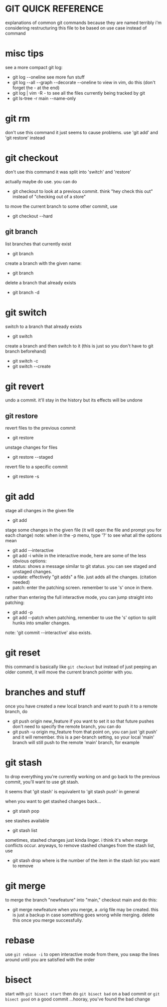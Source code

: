 # GIT QUICK REFERENCE

explanations of common git commands because they are named terribly
i'm considering restructuring this file to be based on use case instead of command

# misc tips
see a more compact git log:
* git log --oneline
see more fun stuff
* git log --all --graph --decorate --oneline
to view in vim, do this (don't forget the - at the end)
* git log | vim -R -
to see all the files currently being tracked by git
* git ls-tree -r main --name-only

# git rm
don't use this command
it just seems to cause problems.
use 'git add' and 'git restore' instead

# git checkout
don't use this command
it was split into 'switch' and 'restore'

actually maybe do use. you can do
* git checkout <commit hash>
to look at a previous commit.
think "hey check this out" instead of "checking out of a store"

to move the current branch to some other commit, use
* git checkout --hard <commit hash>

## git branch
list branches that currently exist
* git branch

create a branch with the given name:
* git branch <name>

delete a branch that already exists
* git branch -d <name>

# git switch
switch to a branch that already exists
* git switch <name>

create a branch and then switch to it (this is just so you don't have to git branch beforehand)
* git switch -c <name>
* git switch --create <name>

# git revert
undo a commit. it'll stay in the history but its effects will be undone

## git restore
revert files to the previous commit
* git restore <file1> <file2> <file3>

unstage changes for files
* git restore --staged <file1> <file2> <file3>

revert file to a specific commit
* git restore <file> -s <commit hash>

# git add
stage all changes in the given file
* git add <file>

stage some changes in the given file (it will open the file and prompt you for each change)
note: when in the -p menu, type '?' to see what all the options mean
* git add --interactive <file>
* git add -i <file>
while in the interactive mode, here are some of the less obvious options:
* status: shows a message similar to git status. you can see staged and unstaged changes.
* update: effectively "git adds" a file. just adds all the changes. (citation needed)
* patch: enter the patching screen. remember to use 's' once in there.

rather than entering the full interactive mode, you can jump straight into patching:
* git add -p <file>
* git add --patch <file>
when patching, remember to use the 's' option to split hunks into smaller changes.

note: 'git commit --interactive' also exists.

# git reset
this command is basically like `git checkout` but instead of just peeping an
older commit, it will move the current branch pointer with you.

# branches and stuff
once you have created a new local branch and want to push it to a remote branch,
do
* git push origin new_feature
if you want to set it so that future pushes don't need to specify the remote
branch, you can do
* git push -u origin my_feature
from that point on, you can just 'git push' and it will remember.
this is a per-branch setting, so your local 'main' branch will still push to the
remote 'main' branch, for example

# git stash
to drop everything you're currently working on and go back to the previous commit,
you'll want to use git stash.

it seems that 'git stash' is equivalent to 'git stash push' in general

when you want to get stashed changes back...
* git stash pop

see stashes available
* git stash list

sometimes, stashed changes just kinda linger. i think it's when merge conflicts occur.
anyways, to remove stashed changes from the stash list, use
* git stash drop <index>
where <index> is the number of the item in the stash list you want to remove

# git merge
to merge the branch "newfeature" into "main," checkout main and do this:
* git merge newfeature
when you merge, a .orig file may be created. this is just a backup in case
something goes wrong while merging. delete this once you merge successfully.

# rebase
use `git rebase -i` to open interactive mode
from there, you swap the lines around until you are satisfied with the order

# bisect
start with `git bisect start`
then do `git bisect bad` on a bad commit or `git bisect good` on a good commit
...hooray, you've found the bad change
